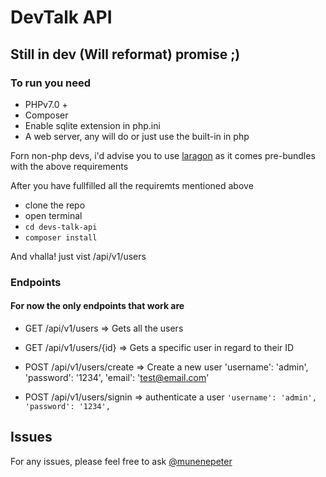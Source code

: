 # DevTalk API


## Still in dev (Will reformat) promise ;)


### To run you need 
 - PHPv7.0 +
 - Composer 
 - Enable sqlite extension in php.ini
 - A web server, any will do or just use the built-in in php

 Forn non-php devs, i'd advise you to use [laragon](https://laragon.org/) as it comes pre-bundles with the above requirements

 After you have fullfilled all the requiremts mentioned above
  - clone the repo
  - open terminal
  - `cd devs-talk-api`
  - `composer install`

And vhalla! just vist /api/v1/users 

 ### Endpoints

 #### For now the only endpoints that work are 
  - GET /api/v1/users  => Gets all the users
  - GET /api/v1/users/{id} => Gets a specific user in regard to their ID

  - POST /api/v1/users/create => Create a new user
  'username': 'admin',
  'password': '1234',
  'email': 'test@email.com'
  - POST /api/v1/users/signin => authenticate a user
`
  'username': 'admin',
  'password': '1234',
`

## Issues
  For any issues, please feel free to ask [@munenepeter](https://github.com/munenepeter)
